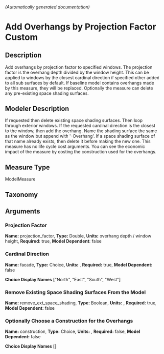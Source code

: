 

###### (Automatically generated documentation)

# Add Overhangs by Projection Factor Custom

## Description
Add overhangs by projection factor to specified windows. The projection factor is the overhang depth divided by the window height. This can be applied to windows by the closest cardinal direction if specified other added to all sub surfaces by default. If baseline model contains overhangs made by this measure, they will be replaced. Optionally the measure can delete any pre-existing space shading surfaces.

## Modeler Description
If requested then delete existing space shading surfaces. Then loop through exterior windows. If the requested cardinal direction is the closest to the window, then add the overhang. Name the shading surface the same as the window but append with '-Overhang'.  If a space shading surface of that name already exists, then delete it before making the new one. This measure has no life cycle cost arguments. You can see the economic impact of the measure by costing the construction used for the overhangs.

## Measure Type
ModelMeasure

## Taxonomy


## Arguments


### Projection Factor

**Name:** projection_factor,
**Type:** Double,
**Units:** overhang depth / window height,
**Required:** true,
**Model Dependent:** false




### Cardinal Direction

**Name:** facade,
**Type:** Choice,
**Units:** ,
**Required:** true,
**Model Dependent:** false


**Choice Display Names** ["North", "East", "South", "West"]



### Remove Existing Space Shading Surfaces From the Model

**Name:** remove_ext_space_shading,
**Type:** Boolean,
**Units:** ,
**Required:** true,
**Model Dependent:** false




### Optionally Choose a Construction for the Overhangs

**Name:** construction,
**Type:** Choice,
**Units:** ,
**Required:** false,
**Model Dependent:** false


**Choice Display Names** []






